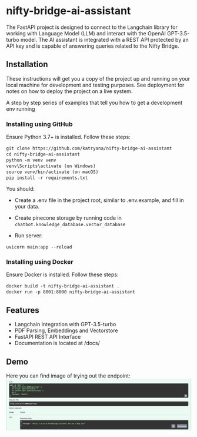 # nifty-bridge-ai-assistant

The FastAPI project is designed to connect to the Langchain library for working with Language Model (LLM) and interact with the OpenAI GPT-3.5-turbo model. 
The AI assistant is integrated with a REST API protected by an API key and is capable of answering queries related to the Nifty Bridge.


## Installation 

These instructions will get you a copy of the project up and running on your local machine for development and testing purposes. See deployment for notes on how to deploy the project on a live system.

A step by step series of examples that tell you how to get a development env running

### Installing using GitHub
Ensure Python 3.7+ is installed. Follow these steps:

```shell
git clone https://github.com/katryana/nifty-bridge-ai-assistant
cd nifty-bridge-ai-assistant
python -m venv venv
venv\Scripts\activate (on Windows)
source venv/bin/activate (on macOS)
pip install -r requirements.txt
```
You should:
* Create a .env file in the project root, similar to .env.example, and fill in your data.
* Create pinecone storage by running code in ```chatbot.knowledge_database.vector_database```

* Run server:

```shell
uvicorn main:app --reload
```
### Installing using Docker
Ensure Docker is installed. Follow these steps:

```shell
docker build -t nifty-bridge-ai-assistant .
docker run -p 8001:8000 nifty-bridge-ai-assistant
```


## Features

* Langchain Integration with GPT-3.5-turbo
* PDF Parsing, Embeddings and Vectorstore
* FastAPI REST API Interface
* Documentation is located at /docs/


## Demo

Here you can find image of trying out the endpoint:
![img.png](img.png)
